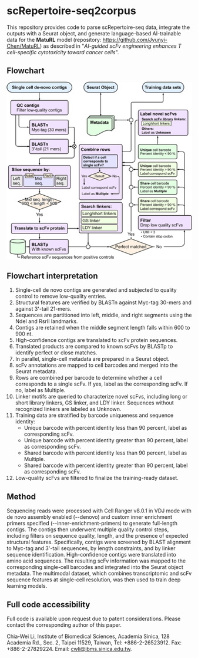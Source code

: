 # scRepertoire-seq2corpus
This repository provides code to parse scRepertoire-seq data, integrate the outputs with a Seurat object, and generate language-based AI-trainable data for the **MatuRL** model (repository: https://github.com/Jyunyi-Chen/MatuRL) as described in "*AI-guided scFv engineering enhances T cell-specific cytotoxicity toward cancer cells*".

## Flowchart
![flow_chart](./flow_chart.png)

## Flowchart interpretation
1) Single-cell de novo contigs are generated and subjected to quality control to remove low-quality entries.
2) Structural features are verified by BLASTn against Myc-tag 30-mers and against 3'-tail 21-mers.
3) Sequences are partitioned into left, middle, and right segments using the NdeI and RsrII landmarks.
4) Contigs are retained when the middle segment length falls within 600 to 900 nt.
5) High-confidence contigs are translated to scFv protein sequences.
6) Translated products are compared to known scFvs by BLASTp to identify perfect or close matches.
7) In parallel, single-cell metadata are prepared in a Seurat object.
8) scFv annotations are mapped to cell barcodes and merged into the Seurat metadata.
9) Rows are combined per barcode to determine whether a cell corresponds to a single scFv. If yes, label as the corresponding scFv. If no, label as Multiple.
10) Linker motifs are queried to characterize novel scFvs, including long or short library linkers, GS linker, and LDY linker. Sequences without recognized linkers are labeled as Unknown.
11) Training data are stratified by barcode uniqueness and sequence identity:
    - Unique barcode with percent identity less than 90 percent, label as corresponding scFv.
    - Unique barcode with percent identity greater than 90 percent, label as corresponding scFv.
    - Shared barcode with percent identity less than 90 percent, label as Multiple.
    - Shared barcode with percent identity greater than 90 percent, label as corresponding scFv.
12) Low-quality scFvs are filtered to finalize the training-ready dataset.

## Method
Sequencing reads were processed with Cell Ranger v8.0.1 in VDJ mode with de novo assembly enabled (--denovo) and custom inner enrichment primers specified (--inner-enrichment-primers) to generate full-length contigs. The contigs then underwent multiple quality control steps, including filters on sequence quality, length, and the presence of expected structural features. Specifically, contigs were screened by BLAST alignment to Myc-tag and 3'-tail sequences, by length constraints, and by linker sequence identification. High-confidence contigs were translated into amino acid sequences. The resulting scFv information was mapped to the corresponding single-cell barcodes and integrated into the Seurat object metadata. The multimodal dataset, which combines transcriptomic and scFv sequence features at single-cell resolution, was then used to train deep learning models.

## Full code accessibility
Full code is available upon request due to patent considerations. Please contact the corresponding author of this paper.

Chia-Wei Li, Institute of Biomedical Sciences, Academia Sinica, 128 Academia Rd., Sec. 2, Taipei 11529, Taiwan, Tel: +886-2-26523912. Fax: +886-2-27829224. Email: cwli@ibms.sinica.edu.tw.
